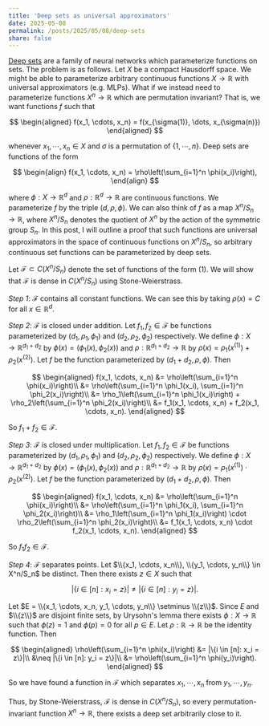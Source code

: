 ```yaml
---
title: 'Deep sets as universal approximators'
date: 2025-05-08
permalink: /posts/2025/05/08/deep-sets
share: false
---
```

[Deep sets](https://arxiv.org/abs/1703.06114) are a family of neural networks which parameterize functions on sets. The problem is as follows. Let $X$ be a compact Hausdorff space. We might be able to parameterize arbitrary continuous functions $X \to \mathbb{R}$ with universal approximators (e.g. MLPs). What if we instead need to parameterize functions $X^n \to \mathbb{R}$ which are permutation invariant? That is, we want functions $f$ such that

$$
\begin{aligned}
f(x_1, \cdots, x_n) = f(x_{\sigma(1)}, \dots, x_{\sigma(n)})
\end{aligned}
$$

whenever $x_1, \cdots, x_n \in X$ and $\sigma$ is a permutation of $\{1, \cdots, n\}$. Deep sets are functions of the form

$$
\begin{align}
f(x_1, \cdots, x_n) = \rho\left(\sum_{i=1}^n \phi(x_i)\right),
\end{align}
$$

where $\phi: X \to \mathbb{R}^d$ and $\rho: \mathbb{R}^d \to \mathbb{R}$ are continuous functions. We parameterize $f$ by the triple $(d, \rho, \phi)$. We can also think of $f$ as a map $X^n/S_n \to \mathbb{R}$, where $X^n/S_n$ denotes the quotient of $X^n$ by the action of the symmetric group $S_n$. In this post, I will outline a proof that such functions are universal approximators in the space of continuous functions on $X^n/S_n$, so arbitrary continuous set functions can be parameterized by deep sets.

Let $\mathcal{F} \subset C(X^n/S_n)$ denote the set of functions of the form (1). We will show that $\mathcal{F}$ is dense in $C(X^n/S_n)$ using Stone-Weierstrass.

*Step 1*: $\mathcal{F}$ contains all constant functions. We can see this by taking $\rho(x) = C$ for all $x \in \mathbb{R}^d$.

*Step 2*: $\mathcal{F}$ is closed under addition. Let $f_1, f_2 \in \mathcal{F}$ be functions parameterized by $(d_1, \rho_1, \phi_1)$ and $(d_2, \rho_2, \phi_2)$ respectively. We define $\phi: X \to \mathbb{R}^{d_1 + d_2}$ by $\phi(x) = (\phi_1(x), \phi_2(x))$ and $\rho: \mathbb{R}^{d_1 + d_2} \to \mathbb{R}$ by $\rho(x) = \rho_1(x^{(1)}) + \rho_2(x^{(2)})$. Let $f$ be the function parameterized by $(d_1 + d_2, \rho, \phi)$. Then

$$
\begin{aligned}
f(x_1, \cdots, x_n) &= \rho\left(\sum_{i=1}^n \phi(x_i)\right)\\
&= \rho\left(\sum_{i=1}^n \phi_1(x_i), \sum_{i=1}^n \phi_2(x_i)\right)\\
&= \rho_1\left(\sum_{i=1}^n \phi_1(x_i)\right) + \rho_2\left(\sum_{i=1}^n \phi_2(x_i)\right)\\
&= f_1(x_1, \cdots, x_n) + f_2(x_1, \cdots, x_n).
\end{aligned}
$$

So $f_1 + f_2 \in \mathcal{F}$.

*Step 3*: $\mathcal{F}$ is closed under multiplication. Let $f_1, f_2 \in \mathcal{F}$ be functions parameterized by $(d_1, \rho_1, \phi_1)$ and $(d_2, \rho_2, \phi_2)$ respectively. We define $\phi: X \to \mathbb{R}^{d_1 + d_2}$ by $\phi(x) = (\phi_1(x), \phi_2(x))$ and $\rho: \mathbb{R}^{d_1 + d_2} \to \mathbb{R}$ by $\rho(x) = \rho_1(x^{(1)}) \cdot \rho_2(x^{(2)})$. Let $f$ be the function parameterized by $(d_1 + d_2, \rho, \phi)$. Then

$$
\begin{aligned}
f(x_1, \cdots, x_n) &= \rho\left(\sum_{i=1}^n \phi(x_i)\right)\\
&= \rho\left(\sum_{i=1}^n \phi_1(x_i), \sum_{i=1}^n \phi_2(x_i)\right)\\
&= \rho_1\left(\sum_{i=1}^n \phi_1(x_i)\right) \cdot \rho_2\left(\sum_{i=1}^n \phi_2(x_i)\right)\\
&= f_1(x_1, \cdots, x_n) \cdot f_2(x_1, \cdots, x_n).
\end{aligned}
$$

So $f_1 f_2 \in \mathcal{F}$.

*Step 4*: $\mathcal{F}$ separates points. Let $\\{x_1, \cdots, x_n\\}, \\{y_1, \cdots, y_n\\} \in X^n/S_n$ be distinct. Then there exists $z \in X$ such that

$$
|\{i \in [n]: x_i = z\}| \neq |\{i \in [n]: y_i = z\}|.
$$

Let $E = \\{x_1, \cdots, x_n, y_1, \cdots, y_n\\} \setminus \\{z\\}$. Since $E$ and $\\{z\\}$ are disjoint finite sets, by Urysohn's lemma there exists $\phi: X \to \mathbb{R}$ such that $\phi(z) = 1$ and $\phi(p) = 0$ for all $p \in E$. Let $\rho: \mathbb{R} \to \mathbb{R}$ be the identity function. Then

$$
\begin{aligned}
\rho\left(\sum_{i=1}^n \phi(x_i)\right) &= |\{i \in [n]: x_i = z\}|\\
&\neq |\{i \in [n]: y_i = z\}|\\
&= \rho\left(\sum_{i=1}^n \phi(y_i)\right).
\end{aligned}
$$

So we have found a function in $\mathcal{F}$ which separates $x_1, \cdots, x_n$ from $y_1, \cdots, y_n$.

Thus, by Stone-Weierstrass, $\mathcal{F}$ is dense in $C(X^n/S_n)$, so every permutation-invariant function $X^n \to \mathbb{R}$, there exists a deep set arbitrarily close to it.